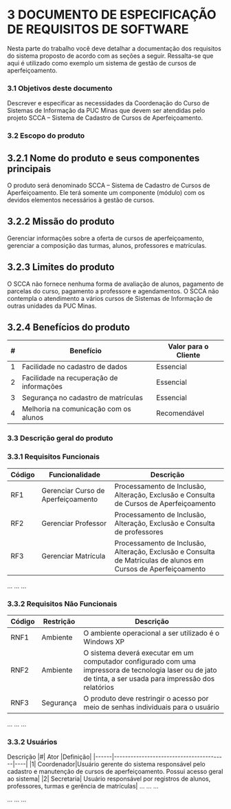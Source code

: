 
# 3 DOCUMENTO DE ESPECIFICAÇÃO DE REQUISITOS DE SOFTWARE

Nesta parte do trabalho você deve detalhar a documentação dos requisitos do sistema proposto de acordo com as seções a seguir. Ressalta-se que aqui é utilizado como exemplo um sistema de gestão de cursos de aperfeiçoamento.


### 3.1 Objetivos deste documento

Descrever e especificar as necessidades da Coordenação do Curso de Sistemas de Informação da PUC Minas que devem ser atendidas pelo projeto SCCA – Sistema de Cadastro de Cursos de Aperfeiçoamento.

### 3.2 Escopo do produto

## 3.2.1 Nome do produto e seus componentes principais
O produto será denominado SCCA – Sistema de Cadastro de Cursos de Aperfeiçoamento. Ele terá somente um componente (módulo) com os devidos elementos necessários à gestão de cursos.

## 3.2.2 Missão do produto
Gerenciar informações sobre a oferta de cursos de aperfeiçoamento, gerenciar a composição das turmas, alunos, professores e matrículas. 

## 3.2.3 Limites do produto
O SCCA não fornece nenhuma forma de avaliação de alunos, pagamento de parcelas do curso, pagamento a professore e agendamentos. O SCCA não contempla o atendimento a vários cursos de Sistemas de Informação de outras unidades da PUC Minas.

## 3.2.4 Benefícios do produto

|#|Benefício|	Valor para o Cliente|
|------|-----------------------------------------|----| 
|1	| Facilidade no cadastro de dados	|Essencial|
|2 | Facilidade na recuperação de informações	|Essencial|
|3	| Segurança no cadastro de matrículas	|Essencial|
|4 |	Melhoria na comunicação com os alunos	|Recomendável|

### 3.3 Descrição geral do produto

### 3.3.1 Requisitos Funcionais

|Código	|Funcionalidade|	Descrição|
|------|-----------------------------------------|----| 
|RF1|	Gerenciar Curso de Aperfeiçoamento|	Processamento de Inclusão, Alteração, Exclusão e Consulta de Cursos de Aperfeiçoamento|
|RF2|	Gerenciar Professor|	Processamento de Inclusão, Alteração, Exclusão e Consulta de professores|
|RF3|	Gerenciar Matrícula |	Processamento de Inclusão, Alteração, Exclusão e Consulta de Matrículas de alunos em Cursos de Aperfeiçoamento|
...	...	...

### 3.3.2 Requisitos Não Funcionais

|Código| 	Restrição|	Descrição|
|------|-----------------------------------------|----| 
|RNF1|	Ambiente|	O ambiente operacional a ser utilizado é o Windows XP|
|RNF2|	Ambiente|	O sistema deverá executar em um computador configurado com uma impressora de tecnologia laser ou de jato de tinta, a ser usada para impressão dos relatórios|
|RNF3|	Segurança|	O produto deve restringir o acesso por meio de senhas individuais para o usuário|
...	...	...

### 3.3.2 Usuários 

Descrição
|#|	Ator	|Definição|
|------|-----------------------------------------|----|
|1|	Coordenador|Usuário gerente do sistema responsável pelo cadastro e manutenção de cursos de aperfeiçoamento. Possui acesso geral ao sistema|
|2|	Secretaria|	Usuário responsável por registros de alunos, professores, turmas e gerência de matrículas|
...	...	...

...	...	...


